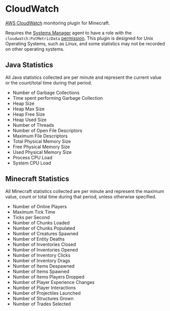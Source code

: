 # CloudWatch
 [AWS CloudWatch](https://aws.amazon.com/cloudwatch/) monitoring plugin for Minecraft.

 Requires the [Systems Manager](https://aws.amazon.com/systems-manager/) agent to have a role with the `cloudwatch:PutMetricData` [permission](https://docs.aws.amazon.com/AmazonCloudWatch/latest/monitoring/permissions-reference-cw.html). This plugin is designed for Unix Operating Systems, such as Linux, and some statistics may not be recorded on other operating systems.

 ## Java Statistics
 All Java statistics collected are per minute and represent the current value or the count/total time during that period.

- Number of Garbage Collections
- Time spent performing Garbage Collection
- Heap Size
- Heap Max Size
- Heap Free Size
- Heap Used Size
- Number of Threads
- Number of Open File Descriptors
- Maximum File Descriptors
- Total Physical Memory Size
- Free Physical Memory Size
- Used Physical Memory Size
- Process CPU Load
- System CPU Load

 ## Minecraft Statistics
 All Minecraft statistics collected are per minute and represent the maximum value, count or total time during that period, unless otherwise specified.

- Number of Online Players
- Maximum Tick Time
- Ticks per Second
- Number of Chunks Loaded
- Number of Chunks Populated
- Number of Creatures Spawned
- Number of Entity Deaths
- Number of Inventories Closed
- Number of Inventories Opened
- Number of Inventory Clicks
- Number of Inventory Drags
- Number of Items Despawned
- Number of Items Spawned
- Number of Items Players Dropped
- Number of Player Experience Changes
- Number of Player Interactions
- Number of Projectiles Launched
- Number of Structures Grown
- Number of Trades Selected